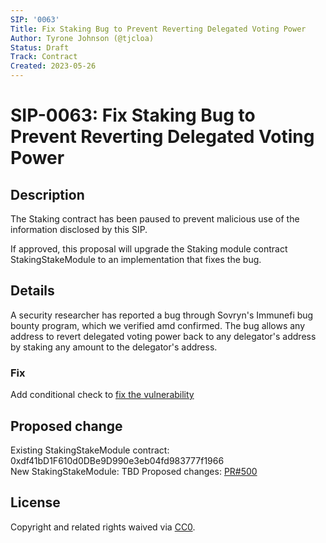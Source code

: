 ```yaml
---
SIP: '0063'
Title: Fix Staking Bug to Prevent Reverting Delegated Voting Power
Author: Tyrone Johnson (@tjcloa)
Status: Draft
Track: Contract
Created: 2023-05-26
---
```


# SIP-0063: Fix Staking Bug to Prevent Reverting Delegated Voting Power

## Description  

The Staking contract has been paused to prevent malicious use of the information disclosed by this SIP.

If approved, this proposal will upgrade the Staking module contract StakingStakeModule to an implementation that fixes the bug.

## Details

A security researcher has reported a bug through Sovryn's Immunefi bug bounty program, which we verified amd confirmed. 
The bug allows any address to revert delegated voting power back to any delegator's address by staking any amount to the delegator's address.  

### Fix

Add conditional check to [fix the vulnerability](https://github.com/DistributedCollective/Sovryn-smart-contracts/commit/e3b14b40c9c51fd8273f159b6c791fa14b462f3e)

## Proposed change  

Existing StakingStakeModule contract: 0xdf41bD1F610d0DBe9D990e3eb04fd983777f1966  
New StakingStakeModule: TBD
Proposed changes: [PR#500](https://github.com/DistributedCollective/Sovryn-smart-contracts/pull/500)

## License
Copyright and related rights waived via [CC0](https://creativecommons.org/publicdomain/zero/1.0/).
